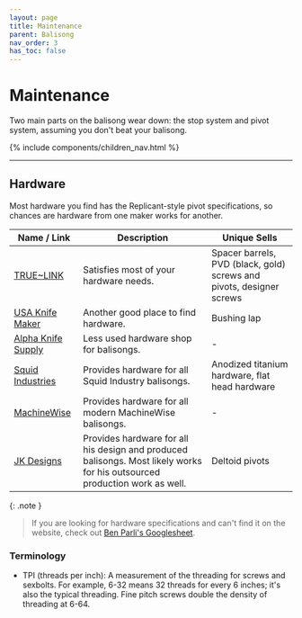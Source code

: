 ```yaml
---
layout: page
title: Maintenance
parent: Balisong
nav_order: 3
has_toc: false
---
```


# Maintenance
Two main parts on the balisong wear down: the stop system and pivot system, assuming you don't beat your balisong.

{% include components/children_nav.html %}

---

## Hardware

Most hardware you find has the Replicant-style pivot specifications, so chances are hardware from one maker works for another.

| Name / Link | Description | Unique Sells |
|-------------|-------------|--------------|
| [TRUE~LINK](https://thetruelink.com/) | Satisfies most of your hardware needs. | Spacer barrels, PVD (black, gold) screws and pivots, designer screws |
| [USA Knife Maker](https://usaknifemaker.com/) | Another good place to find hardware. | Bushing lap |
| [Alpha Knife Supply](https://www.alphaknifesupply.com/shop/knife-making-hardware) | Less used hardware shop for balisongs. | - |
| [Squid Industries](https://www.squidindustries.co/collections/hardware) | Provides hardware for all Squid Industry balisongs. | Anodized titanium hardware, flat head hardware |
| [MachineWise](https://machinewise.store/products/hardware-kit) | Provides hardware for all modern MachineWise balisongs. | - |
| [JK Designs](https://jkdesign.us/collections/hardware) | Provides hardware for all his design and produced balisongs. Most likely works for his outsourced production work as well. | Deltoid pivots |

{: .note }
> If you are looking for hardware specifications and can't find it on the website, check out [Ben Parli's Googlesheet](https://docs.google.com/spreadsheets/u/2/d/1cYnDv67BTD9H8wd7D-R_URGXYq3AGT3MotrVE4OX6Js/htmlview#gid=0).

### Terminology

- TPI (threads per inch): A measurement of the threading for screws and sexbolts. For example, 6-32 means 32 threads for every 6 inches; it's also the typical threading. Fine pitch screws double the density of threading at 6-64.
